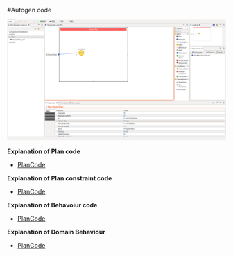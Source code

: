 #Autogen code

![Used Plan](docs/PlanDesignerNewPlan.png)

**Explanation of Plan code**
* [PlanCode](docs/Plancode.md)

**Explanation of Plan constraint code**
* [PlanCode](docs/PlanConstraintCode.md)

**Explanation of Behavoiur code**
* [PlanCode](docs/BehCode.md)

**Explanation of Domain Behaviour**
* [PlanCode](docs/Domain.md)
